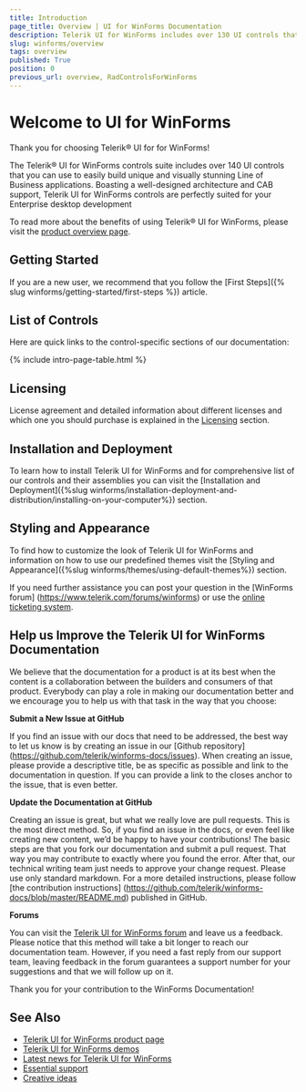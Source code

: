 ```yaml
---
title: Introduction
page_title: Overview | UI for WinForms Documentation
description: Telerik UI for WinForms includes over 130 UI controls that you can use to easily build unique and visually stunning Line of Business applications.
slug: winforms/overview
tags: overview
published: True
position: 0
previous_url: overview, RadControlsForWinForms
---
```


# Welcome to UI for WinForms

Thank you for choosing Telerik® UI for for WinForms!

The Telerik® UI for WinForms controls suite includes over 140 UI controls that you can use to easily build unique and visually stunning Line of Business applications. Boasting a well-designed architecture and CAB support, Telerik UI for WinForms controls are perfectly suited for your Enterprise desktop development

To read more about the benefits of using Telerik® UI for WinForms, please visit the [product overview page](https://www.telerik.com/products/winforms.aspx).

## Getting Started

If you are a new user, we recommend that you follow the [First Steps]({% slug winforms/getting-started/first-steps %}) article.

## List of Controls

Here are quick links to the control-specific sections of our documentation:

{% include intro-page-table.html %}
	
## Licensing

License agreement and detailed information about different licenses and which one you should purchase is explained in the [Licensing](https://www.telerik.com/purchase/license-agreement/winforms-dlw-s) section.			

## Installation and Deployment

To learn how to install Telerik UI for WinForms and for comprehensive list of our controls and their assemblies you can visit the [Installation and Deployment]({%slug winforms/installation-deployment-and-distribution/installing-on-your-computer%}) section.

## Styling and Appearance

To find how to customize the look of Telerik UI for WinForms and information on how to use our predefined themes visit the [Styling and Appearance]({%slug winforms/themes/using-default-themes%}) section.

If you need further assistance you can post your question in the [WinForms forum] (https://www.telerik.com/forums/winforms) or use the [online ticketing system](https://www.telerik.com/account/login.aspx?ReturnUrl=%2faccount%2fsupport-tickets%2favailable-support-list.aspx).

## Help us Improve the Telerik UI for WinForms Documentation

We believe that the documentation for a product is at its best when the content is a collaboration between the builders and consumers of that product. Everybody can play a role in making our documentation better and we encourage you to help us with that task in the way that you choose:

__Submit a New Issue at GitHub__

If you find an issue with our docs that need to be addressed, the best way to let us know is by creating an issue in our [Github repository] (https://github.com/telerik/winforms-docs/issues). When creating an issue, please provide a descriptive title, be as specific as possible and link to the documentation in question. If you can provide a link to the closes anchor to the issue, that is even better.

__Update the Documentation at GitHub__

Creating an issue is great, but what we really love are pull requests. This is the most direct method.  So, if you find an issue in the docs, or even feel like creating new content, we’d be happy to have your contributions! The basic steps are that you fork our documentation and submit a pull request. That way you may contribute to exactly where you found the error.  After that, our technical writing team just needs to approve your change request. Please use only standard markdown. For a more detailed instructions, please follow [the contribution instructions] (https://github.com/telerik/winforms-docs/blob/master/README.md) published in GitHub.

__Forums__

You can visit the [Telerik UI for WinForms forum](https://www.telerik.com/forums/winforms) and leave us a feedback.  Please notice that this method will take a bit longer to reach our documentation team. However, if you need a fast reply from our support team, leaving feedback in the forum guarantees a support number for your suggestions and that we will follow up on it.

Thank you for your contribution to the WinForms Documentation!

## See Also

* [Telerik UI for WinForms product page](https://www.telerik.com/products/winforms.aspx)
* [Telerik UI for WinForms demos](https://telerik-winforms-demos.s3.amazonaws.com/TelerikWinFormsExamplesLauncher.exe)
* [Latest news for Telerik UI for WinForms](https://www.telerik.com/support/whats-new/winforms)
* [Essential support](http://www.telerik.com/support)
* [Creative ideas](https://www.telerik.com/blogs/tag/ui-for-winforms)